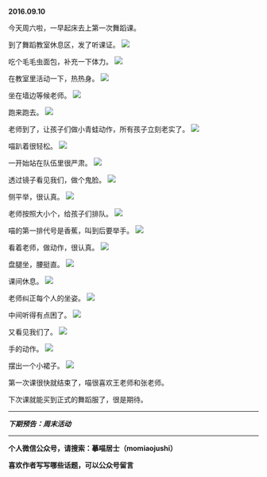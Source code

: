 **2016.09.10**

今天周六啦，一早起床去上第一次舞蹈课。

到了舞蹈教室休息区，发了听课证。
![](http://upload-images.jianshu.io/upload_images/51001-20961b8d05805219.jpg?imageMogr2/auto-orient/strip%7CimageView2/2/w/1240)

吃个毛毛虫面包，补充一下体力。
![](http://upload-images.jianshu.io/upload_images/51001-b48071ff232116f0.jpg?imageMogr2/auto-orient/strip%7CimageView2/2/w/1240)

在教室里活动一下，热热身。
![](http://upload-images.jianshu.io/upload_images/51001-04ceaa3ba312eb37.jpg?imageMogr2/auto-orient/strip%7CimageView2/2/w/1240)

坐在墙边等候老师。
![](http://upload-images.jianshu.io/upload_images/51001-0c1d7cefd5804ea5.jpg?imageMogr2/auto-orient/strip%7CimageView2/2/w/1240)

跑来跑去。
![](http://upload-images.jianshu.io/upload_images/51001-fa9a12a3e9b7ca3f.jpg?imageMogr2/auto-orient/strip%7CimageView2/2/w/1240)

老师到了，让孩子们做小青蛙动作，所有孩子立刻老实了。
![](http://upload-images.jianshu.io/upload_images/51001-b95740752ebc293a.jpg?imageMogr2/auto-orient/strip%7CimageView2/2/w/1240)

喵趴着很轻松。
![](http://upload-images.jianshu.io/upload_images/51001-d8bedd6deb55f818.jpg?imageMogr2/auto-orient/strip%7CimageView2/2/w/1240)

一开始站在队伍里很严肃。
![](http://upload-images.jianshu.io/upload_images/51001-e2c201300266cf1a.jpg?imageMogr2/auto-orient/strip%7CimageView2/2/w/1240)

透过镜子看见我们，做个鬼脸。
![](http://upload-images.jianshu.io/upload_images/51001-43f5eb8ebf618c5c.jpg?imageMogr2/auto-orient/strip%7CimageView2/2/w/1240)

侧平举，很认真。
![](http://upload-images.jianshu.io/upload_images/51001-6f7073c3a8a6b83a.jpg?imageMogr2/auto-orient/strip%7CimageView2/2/w/1240)

老师按照大小个，给孩子们排队。
![](http://upload-images.jianshu.io/upload_images/51001-998e03a08b4f2f2c.jpg?imageMogr2/auto-orient/strip%7CimageView2/2/w/1240)

喵的第一排代号是香蕉，叫到后要举手。
![](http://upload-images.jianshu.io/upload_images/51001-4af5785c0dd0ecb8.jpg?imageMogr2/auto-orient/strip%7CimageView2/2/w/1240)

看着老师，做动作，很认真。
![](http://upload-images.jianshu.io/upload_images/51001-6bebd28d9f5d4aae.jpg?imageMogr2/auto-orient/strip%7CimageView2/2/w/1240)

盘腿坐，腰挺直。
![](http://upload-images.jianshu.io/upload_images/51001-c9db7f20fedeb8b6.jpg?imageMogr2/auto-orient/strip%7CimageView2/2/w/1240)

课间休息。
![](http://upload-images.jianshu.io/upload_images/51001-ad8473a93d252a52.jpg?imageMogr2/auto-orient/strip%7CimageView2/2/w/1240)

老师纠正每个人的坐姿。
![](http://upload-images.jianshu.io/upload_images/51001-ffb721950899018d.jpg?imageMogr2/auto-orient/strip%7CimageView2/2/w/1240)

中间听得有点困了。
![](http://upload-images.jianshu.io/upload_images/51001-1d3cf8e851ecac3f.jpg?imageMogr2/auto-orient/strip%7CimageView2/2/w/1240)

又看见我们了。
![](http://upload-images.jianshu.io/upload_images/51001-865ba619292fe312.jpg?imageMogr2/auto-orient/strip%7CimageView2/2/w/1240)

手的动作。
![](http://upload-images.jianshu.io/upload_images/51001-f4372b35c4d4c210.jpg?imageMogr2/auto-orient/strip%7CimageView2/2/w/1240)

摆出一个小裙子。
![](http://upload-images.jianshu.io/upload_images/51001-281e451afbe33701.jpg?imageMogr2/auto-orient/strip%7CimageView2/2/w/1240)

第一次课很快就结束了，喵很喜欢王老师和张老师。

下次课就能买到正式的舞蹈服了，很是期待。



***

***下期预告：周末活动***

***

**个人微信公众号，请搜索：摹喵居士（momiaojushi）**

**喜欢作者写写哪些话题，可以公众号留言**